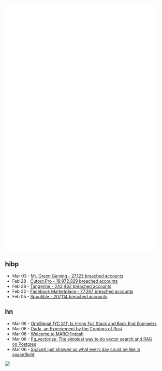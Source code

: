 ![Metrics](https://raw.githubusercontent.com/phixion/phixion/master/metrics.svg)

## hibp

<!--
for https://github.com/phixion/phixion/blob/main/.github/workflows/feeds.yml
-->
<!--START_SECTION:haveibeenpwnd-->
- Mar 03 - [Mr. Green Gaming - 27,123 breached accounts](https://haveibeenpwned.com/PwnedWebsites#MrGreenGaming)
- Feb 28 - [Cutout.Pro - 19,972,829 breached accounts](https://haveibeenpwned.com/PwnedWebsites#CutoutPro)
- Feb 28 - [Tangerine - 243,462 breached accounts](https://haveibeenpwned.com/PwnedWebsites#Tangerine)
- Feb 22 - [Facebook Marketplace - 77,267 breached accounts](https://haveibeenpwned.com/PwnedWebsites#FacebookMarketplace)
- Feb 05 - [Spoutible - 207,114 breached accounts](https://haveibeenpwned.com/PwnedWebsites#Spoutible)
<!--END_SECTION:haveibeenpwnd-->

## hn

<!--
for https://github.com/phixion/phixion/blob/main/.github/workflows/feeds.yml
-->
<!--START_SECTION:hn-->
- Mar 06 - [OneSignal (YC S11) Is Hiring Full Stack and Back End Engineers](https://onesignal.com/careers#section-job)
- Mar 06 - [Dada, an Experiement by the Creators of Rust](https://dada-lang.org/)
- Mar 06 - [Welcome to MARCHintosh](https://www.marchintosh.com/)
- Mar 06 - [Pg_vectorize: The simplest way to do vector search and RAG on Postgres](https://github.com/tembo-io/pg_vectorize)
- Mar 06 - [SpaceX just showed us what every day could be like in spaceflight](https://arstechnica.com/space/2024/03/in-less-than-24-hours-spacex-launched-3-rockets-and-tested-another/)
<!--END_SECTION:hn-->

<!--
for https://yhype.me
-->
![](https://hit.yhype.me/github/profile?user_id=13013670)
